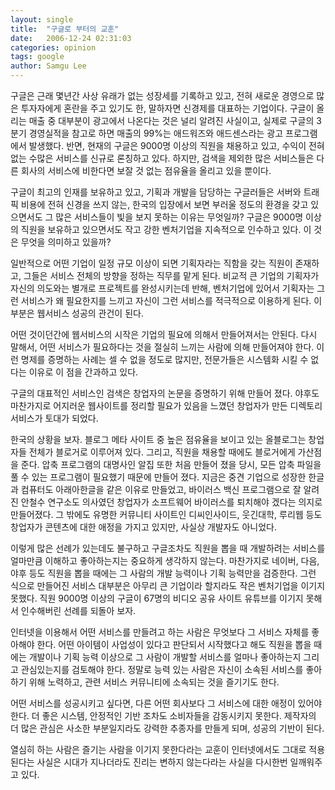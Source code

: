 ```yaml
---
layout: single
title:  "구글로 부터의 교훈"
date:   2006-12-24 02:31:03
categories: opinion
tags: google
author: Samgu Lee
---
```

구글은 근래 몇년간 사상 유래가 없는 성장세를 기록하고 있고, 전혀 새로운 경영으로 많은 투자자에게 혼란을 주고 있기도 한, 말하자면 신경제를 대표하는 기업이다. 구글이 올리는 매출 중 대부분이 광고에서 나온다는 것은 널리 알려진 사실이고, 실제로 구글의 3분기 경영실적을 참고로 하면 매출의 99%는 애드워즈와 애드센스라는 광고 프로그램에서 발생했다. 반면, 현재의 구글은 9000명 이상의 직원을 채용하고 있고, 수익이 전혀 없는 수많은 서비스를 신규로 론칭하고 있다. 하지만, 검색을 제외한 많은 서비스들은 다른 회사의 서비스에 비한다면 보잘 것 없는 점유율을 올리고 있을 뿐이다.

구글이 최고의 인재를 보유하고 있고, 기획과 개발을 담당하는 구글러들은 서버와 트래픽 비용에 전혀 신경을 쓰지 않는, 한국의 입장에서 보면 부러울 정도의 환경을 갖고 있으면서도 그 많은 서비스들이 빛을 보지 못하는 이유는 무엇일까? 구글은 9000명 이상의 직원을 보유하고 있으면서도 작고 강한 벤처기업을 지속적으로 인수하고 있다. 이 것은 무엇을 의미하고 있을까?

일반적으로 어떤 기업이 일정 규모 이상이 되면 기획자라는 직함을 갖는 직원이 존재하고, 그들은 서비스 전체의 방향을 정하는 직무를 맡게 된다. 비교적 큰 기업의 기획자가 자신의 의도와는 별개로 프로젝트를 완성시키는데 반해, 벤처기업에 있어서 기획자는 그런 서비스가 왜 필요한지를 느끼고 자신이 그런 서비스를 적극적으로 이용하게 된다. 이 부분은 웹서비스 성공의 관건이 된다.

어떤 것이던간에 웹서비스의 시작은 기업의 필요에 의해서 만들어져서는 안된다. 다시 말해서, 어떤 서비스가 필요하다는 것을 절실히 느끼는 사람에 의해 만들어져야 한다. 이런 명제를 증명하는 사례는 셀 수 없을 정도로 많지만, 전문가들은 시스템화 시킬 수 없다는 이유로 이 점을 간과하고 있다.

구글의 대표적인 서비스인 검색은 창업자의 논문을 증명하기 위해 만들어 졌다. 야후도 마찬가지로 어지러운 웹사이트를 정리할 필요가 있음을 느꼈던 창업자가 만든 디렉토리 서비스가 토대가 되었다.

한국의 상황을 보자. 블로그 메타 사이트 중 높은 점유율을 보이고 있는 올블로그는 창업자들 전체가 블로거로 이루어져 있다. 그리고, 직원을 채용할 때에도 블로거에게 가산점을 준다. 압축 프로그램의 대명사인 알집 또한 처음 만들어 졌을 당시, 모든 압축 파일을 풀 수 있는 프로그램이 필요했기 때문에 만들어 졌다. 지금은 중견 기업으로 성장한 한글과 컴퓨터도 아래아한글을 같은 이유로 만들었고, 바이러스 백신 프로그램으로 잘 알려진 안철수 연구소도 의사였던 창업자가 소프트웨어 바이러스를 퇴치해야 겠다는 의지로 만들어졌다. 그 밖에도 유명한 커뮤니티 사이트인 디씨인사이드, 웃긴대학, 루리웹 등도 창업자가 콘텐츠에 대한 애정을 가지고 있지만, 사실상 개발자도 아니었다.

이렇게 많은 선례가 있는데도 불구하고 구글조차도 직원을 뽑을 때 개발하려는 서비스를 얼마만큼 이해하고 좋아하는지는 중요하게 생각하지 않는다. 마찬가지로 네이버, 다음, 야후 등도 직원을 뽑을 때에는 그 사람의 개발 능력이나 기획 능력만을 검증한다. 그런 식으로 만들어진 서비스 대부분은 아무리 큰 기업이라 할지라도 작은 벤처기업을 이기지 못했다. 직원 9000명 이상의 구글이 67명의 비디오 공유 사이트 유튜브를 이기지 못해서 인수해버린 선례를 되돌아 보자.

인터넷을 이용해서 어떤 서비스를 만들려고 하는 사람은 무엇보다 그 서비스 자체를 좋아해야 한다. 어떤 아이템이 사업성이 있다고 판단되서 시작했다고 해도 직원을 뽑을 때에는 개발이나 기획 능력 이상으로 그 사람이 개발할 서비스를 얼마나 좋아하는지 그리고 관심있는지를 검토해야 한다. 정말로 능력 있는 사람은 자신이 소속된 서비스를 좋아하기 위해 노력하고, 관련 서비스 커뮤니티에 소속되는 것을 즐기기도 한다.

어떤 서비스를 성공시키고 싶다면, 다른 어떤 회사보다 그 서비스에 대한 애정이 있어야 한다. 더 좋은 시스템, 안정적인 기반 조차도 소비자들을 감동시키지 못한다. 제작자의 더 많은 관심은 사소한 부분일지라도 강력한 추종자를 만들게 되며, 성공의 기반이 된다.

열심히 하는 사람은 즐기는 사람을 이기지 못한다라는 교훈이 인터넷에서도 그대로 적용된다는 사실은 시대가 지나더라도 진리는 변하지 않는다라는 사실을 다시한번 일깨워주고 있다.
